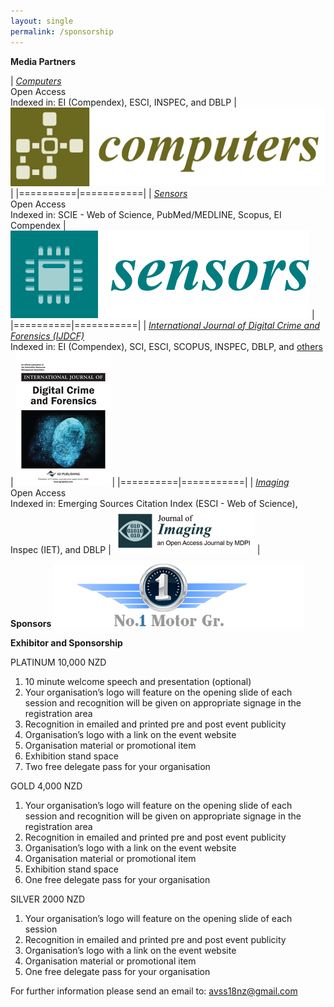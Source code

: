 ```yaml
---
layout: single
permalink: /sponsorship
---
```


**Media Partners**

| [*Computers*](http://www.mdpi.com/journal/computers)<br/> Open Access<br/> Indexed in: EI (Compendex), ESCI, INSPEC, and DBLP | [![MDPI Computers](/assets/images/computers-logo.png)](http://www.mdpi.com/journal/computers) |
|==========|===========|
| [*Sensors*](http://www.mdpi.com/journal/sensors)<br/> Open Access<br/> Indexed in: SCIE - Web of Science, PubMed/MEDLINE, Scopus, EI Compendex | [![MDPI Sensors](/assets/images/sensors-logo.png)](http://www.mdpi.com/journal/sensors) |
|==========|===========|
| [*International Journal of Digital Crime and Forensics (IJDCF)*](https://www.igi-global.com/journal/international-journal-digital-crime-forensics/1112)<br/> Indexed in: EI (Compendex), SCI, ESCI, SCOPUS, INSPEC, DBLP, and [others](https://www.igi-global.com/journal/international-journal-digital-crime-forensics/1112#indices) | [![IJDCF](/assets/images/IJDCF.png)]((https://www.igi-global.com/journal/international-journal-digital-crime-forensics/1112)) |
|==========|===========|
| [*Imaging*](http://www.mdpi.com/journal/jimaging)<br/> Open Access<br/> Indexed in: Emerging Sources Citation Index (ESCI - Web of Science), Inspec (IET), and DBLP | [![MDPI Imaging](/assets/images/imaging-logo.png)](http://www.mdpi.com/journal/jimaging) |

**Sponsors**
[![No.1 Motor Group](/assets/images/no1motorgroup.png)](http://www.1motor.co.nz)

**Exhibitor and Sponsorship**

PLATINUM 10,000 NZD
1. 10 minute welcome speech and presentation (optional)
2. Your organisation’s logo will feature on the opening slide of each session and recognition will be given on appropriate signage in the registration area
3. Recognition in emailed and printed pre and post event publicity
4. Organisation’s logo with a link on the event website
5. Organisation material or promotional item
6. Exhibition stand space
7. Two free delegate pass for your organisation

GOLD 4,000 NZD
1. Your organisation’s logo will feature on the opening slide of each session and recognition will be given on appropriate signage in the registration area
2. Recognition in emailed and printed pre and post event publicity
3. Organisation’s logo with a link on the event website
4. Organisation material or promotional item
5. Exhibition stand space
6. One free delegate pass for your organisation

SILVER 2000 NZD
1. Your organisation’s logo will feature on the opening slide of each session
2. Recognition in emailed and printed pre and post event publicity
3. Organisation’s logo with a link on the event website
4. Organisation material or promotional item
5. One free delegate pass for your organisation

For further information please send an email to: <a href="mailto:avss18nz@gmail.com">avss18nz@gmail.com</a>